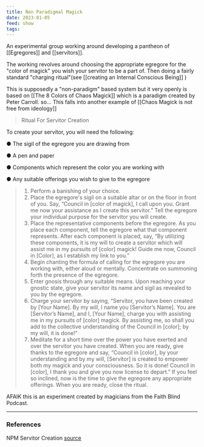 ```yaml
---
title: Non Paradigmal Magick
date: 2023-01-05
feed: show
tags:
---
```


An experimental group working around developing a pantheon of [[Egregores]] and [[servitors]].

The working revolves around choosing the appropriate egregore for the "color of magick" you wish your servitor to be a part of. Then doing a  fairly standard "charging ritual"(see  [[creating an Internal Conscious Being]] )

This is supposedly a "non-paradigm" based system but it very openly is based on [[The 8 Colors of Chaos Magick]] which is a paradigm created by Peter Carroll. so... This falls into another example of [[Chaos Magick is not free from ideology]]

>Ritual For Servitor Creation
>
To create your servitor, you will need the following:
>
● The sigil of the egregore you are drawing from
>
● A pen and paper
>
● Components which represent the color you are working with
>
● Any suitable offerings you wish to give to the egregore
>
>1. Perform a banishing of your choice.
>2. Place the egregore's sigil on a suitable altar or on the floor in front of you. Say, “Council
in [color of magick], I call upon you. Grant me now your assistance as I create this
servitor.” Tell the egregore your individual purpose for the servitor you will create.
>3. Place the representative components before the egregore. As you place each
component, tell the egregore what that component represents. After each component is
placed, say, “By utilizing these components, it is my will to create a servitor which will
assist me in my pursuits of [color] magick! Guide me now, Council in [Color], as I
establish my link to you.”
>4. Begin chanting the formula of calling for the egregore you are working with, either aloud
or mentally. Concentrate on summoning forth the presence of the egregore.
>5. Enter gnosis through any suitable means. Upon reaching your gnostic state, give your
servitor its name and sigil as revealed to you by the egregore.
>6. Charge your servitor by saying, “Servitor, you have been created by [Your Name]. By my
will, I name you [Servitor’s Name]. You are [Servitor’s Name], and I, [Your Name],
charge you with assisting me in my pursuits of [color] magick. By assisting me, so shall
you add to the collective understanding of the Council in [color]; by my will, it is done!”
>7. Meditate for a short time over the power you have exerted and over the servitor you
have created. When you are ready, give thanks to the egregore and say, “Council in
[color], by your understanding and by my will, [Servitor] is created to empower both my
magick and your consciousness. So it is done! Council in [color], I thank you and give
you now license to depart.” If you feel so inclined, now is the time to give the egregore
any appropriate offerings. When you are ready, close the ritual.

AFAIK this is an experiment created by magicians from the Faith Blind Podcast. 

___
### References
NPM Servitor Creation
[source](https://docslib.org/doc/6801858/non-paradigmal-magick-this-manuscript-lays-out-an-exercise-in-non-paradigmal-pantheon-creation)
